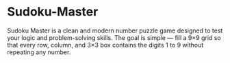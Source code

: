 # Sudoku-Master
Sudoku Master is a clean and modern number puzzle game designed to test your logic and problem-solving skills. The goal is simple — fill a 9×9 grid so that every row, column, and 3×3 box contains the digits 1 to 9 without repeating any number.
